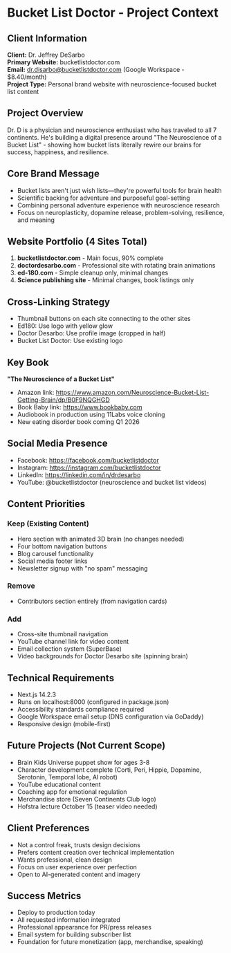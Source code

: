 # Bucket List Doctor - Project Context

## Client Information
**Client:** Dr. Jeffrey DeSarbo  
**Primary Website:** bucketlistdoctor.com  
**Email:** dr.disarbo@bucketlistdoctor.com (Google Workspace - $8.40/month)  
**Project Type:** Personal brand website with neuroscience-focused bucket list content

## Project Overview
Dr. D is a physician and neuroscience enthusiast who has traveled to all 7 continents. He's building a digital presence around "The Neuroscience of a Bucket List" - showing how bucket lists literally rewire our brains for success, happiness, and resilience.

## Core Brand Message
- Bucket lists aren't just wish lists—they're powerful tools for brain health
- Scientific backing for adventure and purposeful goal-setting
- Combining personal adventure experience with neuroscience research
- Focus on neuroplasticity, dopamine release, problem-solving, resilience, and meaning

## Website Portfolio (4 Sites Total)
1. **bucketlistdoctor.com** - Main focus, 90% complete
2. **doctordesarbo.com** - Professional site with rotating brain animations
3. **ed-180.com** - Simple cleanup only, minimal changes
4. **Science publishing site** - Minimal changes, book listings only

## Cross-Linking Strategy
- Thumbnail buttons on each site connecting to the other sites
- Ed180: Use logo with yellow glow
- Doctor Desarbo: Use profile image (cropped in half)
- Bucket List Doctor: Use existing logo

## Key Book
**"The Neuroscience of a Bucket List"**
- Amazon link: https://www.amazon.com/Neuroscience-Bucket-List-Getting-Brain/dp/B0F9NQGHGD
- Book Baby link: https://www.bookbaby.com
- Audiobook in production using 11Labs voice cloning
- New eating disorder book coming Q1 2026

## Social Media Presence
- Facebook: https://facebook.com/bucketlistdoctor
- Instagram: https://instagram.com/bucketlistdoctor
- LinkedIn: https://linkedin.com/in/drdesarbo
- YouTube: @bucketlistdoctor (neuroscience and bucket list videos)

## Content Priorities
### Keep (Existing Content)
- Hero section with animated 3D brain (no changes needed)
- Four bottom navigation buttons
- Blog carousel functionality
- Social media footer links
- Newsletter signup with "no spam" messaging

### Remove
- Contributors section entirely (from navigation cards)

### Add
- Cross-site thumbnail navigation
- YouTube channel link for video content
- Email collection system (SuperBase)
- Video backgrounds for Doctor Desarbo site (spinning brain)

## Technical Requirements
- Next.js 14.2.3
- Runs on localhost:8000 (configured in package.json)
- Accessibility standards compliance required
- Google Workspace email setup (DNS configuration via GoDaddy)
- Responsive design (mobile-first)

## Future Projects (Not Current Scope)
- Brain Kids Universe puppet show for ages 3-8
- Character development complete (Corti, Peri, Hippie, Dopamine, Serotonin, Temporal lobe, AI robot)
- YouTube educational content
- Coaching app for emotional regulation
- Merchandise store (Seven Continents Club logo)
- Hofstra lecture October 15 (teaser video needed)

## Client Preferences
- Not a control freak, trusts design decisions
- Prefers content creation over technical implementation
- Wants professional, clean design
- Focus on user experience over perfection
- Open to AI-generated content and imagery

## Success Metrics
- Deploy to production today
- All requested information integrated
- Professional appearance for PR/press releases
- Email system for building subscriber list
- Foundation for future monetization (app, merchandise, speaking)

